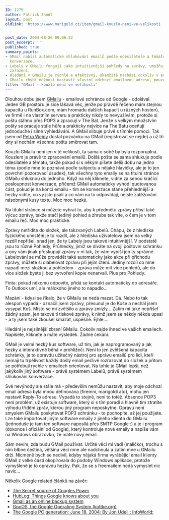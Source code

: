 ```yaml
---
ID: 1275
author: Patrick Zandl
layout: post
oldlink: 'https://www.marigold.cz/item/gmail-kouzlo-neni-ve-velikosti

  '
post_date: 2004-08-26 09:06:22
post_excerpt: ''
published: true
summary_points:
- GMail nabízí automatické shlukování emailů podle odesilatele a tématu pro přehlednější
  konverzace.
- Labely v GMailu fungují jako intuitivnější pohledy na zprávy, umožňující vícenásobné
  zařazení.
- Hledání v GMailu je rychlé a efektivní, okamžitě nachází cokoliv v emailové schránce.
- GMailu chybí možnost nastavit vlastní odchozí emailovou adresu, pouze Reply-To adresu.
title: "GMail – kouzlo není ve velikosti"
---
```


<p>
Dlouhou dobu jsem <a href="http://gmail.google.com">GMailu</a> - emailové schránce od Google - odolával. Jeden GB prostoru je sice lákavá věc, jenže po pravdě řečeno mám stejnou kapacitu u RunBox.com, mám hromadu dalších kapacit u různých hosterů, ve firmě i na vlastním serveru a prakticky nikdy to nevyužívám, protože si poštu stáhnu přes POP3 a zpracuji v The Bat. Jenže s velkým množstvím pošty se pracuje stále hůře a prakticky nejvíce na The Batu oceňuji jednoduché i silné vyhledávání. A GMail slibuje právě s tímhle pomoci. Tak jsem od <a href="http://www.zpravy.net/weblog/archiv/0408/5-pozvanek-do-gmailu-uplne-zdarma.php">Petra Weidy</a> dostal pozvánku na GMail (registrovat se nejde) a už tři dny si nechám všechnu poštu směrovat tam. </p>
<p>
Kouzlo GMailu není jen v té velikosti, ta sama o sobě by byla rozporuplná. Kouzlem je právě to zpracování emailů. Došlá pošta se sama shlukuje podle odesilatele a tématu, takže pokud si s někým píšete delší dobu na jedno téma (podle mne to poznává podle subjectu a nějaké hlavičky, ale je to jen povrchní pozorovací úsudek), tak všechny tyto emaily se na titulní stránce GMailu shluknou do jednoho. Když na něj kliknete, vidíte za sebou kráčící posloupnost konverzace, přičemž GMail automaticky vyhodí quotovanou část, pokud je na konci emailu - tím se konverzace stane přehlednější a hezky vidíte, co vy jste psali a co vám na to odpovídají, nejste zatěžování násobnými kusy textu. Moc moc hezké. </p>
<p>
Na titulní stránce si můžete vybrat to, aby k předmětu zprávy přibyl také výcuc zprávy, takže stačí jediný pohled a zhruba tak víte, o čem je v tom emailu řeč. Moc moc praktické. </p>
<p>
Zprávy netřídíte do složek, ale takzvaných Labelů. Chápu, že z hlediska fyzického umístění je to rozdíl, ale z hlediska uživatelova jsem na velký rozdíl nepřišel, snad jen, že ty Labely jsou takové intuitivnější. V podstatě jsou to různé Pohledy, Průhledky, jimiž se díváte na svoji poštovní schránku a ony vám jinak přeskupují zprávy v ní tak, že vám vypíší jen ty správné. Labelování se může provádět také automaticky jako akce při příchodu zprávy, můžete si olabelovat zprávu při jejím čtení. Jediný rozdíl co mne napadl mezi složkou a pohledem - zpráva může mít více pohledů, ale do více složek byste ji bez vytvoření kopie nenarvali. Plus pro Pohledy. </p>
<p>
Finta: pokud někomu odpovíte, přidá se kontakt automaticky do adresáře. To Outlook umí, ale málokoho jiného to napadlo...</p>
<p>
Mazání - kdysi se říkalo, že v GMailu se nedá mazat. Dá. Nebo to tak alespoň vypadá - označil jsem zprávy, přesunul je do Koše a nechal jsem vysypat Koš. Místo se mi zvětšilo a zprávy zmizly... Zatím mi také nepřišel žádný spam, jen takové ti tiskové zprávy, k nimž jsem se někdy někde upsal - a ty jsem také zkoušel smazat, úspěšně. Ejhle....</p>
<p>
Hledání je nejsilnější zbraní GMailu. Cokoliv najde ihned ve vašich emailech. Napíšete, kliknete a máte výsledek. Žádné čekání. </p>
<p>
GMail je velmi hezký kus software, už tím, jak je naprogramovaný a jak hezky a interaktivně běhá v prohlížeči. Není to jen zvětšená kapacita schránky, je to opravdu užitečný nástroj pro správu emailů pro lidi, kteří nemají tu trpělivost každý došlý email pečlivě rozřazovat do složek a přitom se potřebují rychle v emailech orientovat. Na tohle je GMail lepší, než jakýkoliv jiný software - právě systémem Labelů, právě systémem shlukování konverzace. </p>
<p>
Své nevýhody ale stále má - především nemůžu nastavit, aby moje odchozí email adresa byla mnou definována (firemní, marigoldí atd), mohu jen nastavit Reply-To adresu. Vypadá to stejně, není to totéž. Absence POP3 není problém, už existuje software, který si s tím poradí a hlavně tím ztratíte výhodu třídění zpráv, kterou jiný program neposkytne. Opravu není smyslem GMailu poskytovat POP3 schránku - to pochopíte, až jej použijete. Lze také importovat jiným software emaily z jiného klienta do GMailu (jednoduše je tam ten software naposílá přes SMTP Google :) a je i program (dokonce i oficiální od Google), který kontroluje nové emaily a napíše vám na Windows obrazovku, že máte nový email.</p>
<p>
Sám nevím, zda budu GMail používat. Určité věci mi vadí (maličko), trochu s ním blbne čeština, většina věcí mne ale nadchnula a zatím mne u GMailu drží. Nicméně bych se nedivil, kdyby nějaká firma vyrábějící email klienty GMail z velké části okopírovala do podoby Windows aplikace, protože vymyšlené je to opravdu hezky. Pak, že se s freemailem nedá vymyslet nic navíc...</p>
<p>
Několik Google related článků na závěr:</p>

<ul>
<li><a href="http://blog.topix.net/archives/000016.html">The Secret source of Googles Power</a></li>
<li><a class="delLink" href="http://hublog.hubmed.org/archives/000942.html">HubLog: Things Google knows about you</a> </li>
<li><a class="delLink" href="http://ilia.ws/archives/15_Gmail_as_an_online_backup_system.html">Gmail as an online backup system</a></li>
<li><a class="delLink" href="http://www.kottke.org/04/04/google-operating-system">GooOS, the Google Operating System (kottke.org)</a> </li>
<li><a class="delLink" href="http://www.infoworld.com/article/04/06/18/25OPstrategic_1.html">The Google PC generation: June 18, 2004: By Jon Udell : InfoWorld:</a> </li>
</ul>